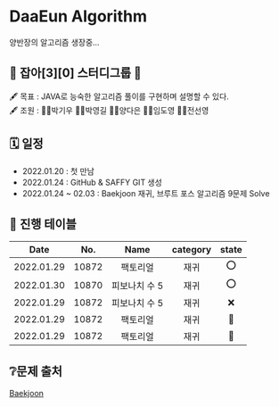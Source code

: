 DaaEun Algorithm
===
양반장의 알고리즘 생장중...


## 🤜 잡아[3][0] 스터디그룹 🤛   
🖋 목표 : JAVA로 능숙한 알고리즘 풀이를 구현하며 설명할 수 있다.   
🖋 조원 : 👨‍💻박기우 👨‍💻박영길 👩‍💻양다은 👨‍💻임도영 👩‍💻전선영   


## 🗓 일정 
- 2022.01.20 : 첫 만남
- 2022.01.24 : GitHub & SAFFY GIT 생성 
- 2022.01.24 ~ 02.03 : Baekjoon 재귀, 브루트 포스 알고리즘 9문제 Solve


## 🚥 진행 테이블
|Date|No.|Name|category|state|
|:-:|:-:|:-:|:-:|:-:|
|2022.01.29|10872|팩토리얼|재귀|⭕️|
|2022.01.30|10870|피보나치 수 5|재귀|⭕️|
|2022.01.29|10872|피보나치 수 5|재귀|❌|
|2022.01.29|10872|팩토리얼|재귀|💢|
|2022.01.29|10872|팩토리얼|재귀|🔺|


## ❔문제 출처
[Baekjoon](https://www.acmicpc.net/)
